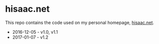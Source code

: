 # hisaac.net

This repo contains the code used on my personal homepage, [hisaac.net](http://hisaac.net).

- 2016-12-05 - v1.0, v1.1
- 2017-01-07 - v1.2
